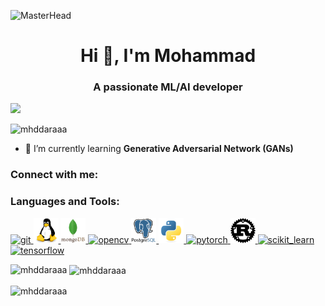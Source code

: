 ![MasterHead](https://www.surveycto.com/wp-content/uploads/2018/04/ai-and-dev.jpg)
<h1 align="center">Hi 👋, I'm Mohammad</h1>
<h3 align="center">A passionate ML/AI developer</h3>
<img align=“right” width="400" src="https://static.wixstatic.com/media/150de2_3c3331e019484bd7a792d20ba98070f2~mv2.gif" width="350">
  
<p align="left"> <img src="https://komarev.com/ghpvc/?username=mhddaraaa&label=Profile%20views&color=0e75b6&style=flat" alt="mhddaraaa" /> </p>

- 🌱 I’m currently learning **Generative Adversarial Network (GANs)**

<h3 align="left">Connect with me:</h3>

<p align="left">
</p>

<h3 align="left">Languages and Tools:</h3>
<p align="left"> <a href="https://git-scm.com/" target="_blank" rel="noreferrer"> <img src="https://www.vectorlogo.zone/logos/git-scm/git-scm-icon.svg" alt="git" width="40" height="40"/> </a> <a href="https://www.linux.org/" target="_blank" rel="noreferrer"> <img src="https://raw.githubusercontent.com/devicons/devicon/master/icons/linux/linux-original.svg" alt="linux" width="40" height="40"/> </a> <a href="https://www.mongodb.com/" target="_blank" rel="noreferrer"> <img src="https://raw.githubusercontent.com/devicons/devicon/master/icons/mongodb/mongodb-original-wordmark.svg" alt="mongodb" width="40" height="40"/> </a> <a href="https://opencv.org/" target="_blank" rel="noreferrer"> <img src="https://www.vectorlogo.zone/logos/opencv/opencv-icon.svg" alt="opencv" width="40" height="40"/> </a> <a href="https://www.postgresql.org" target="_blank" rel="noreferrer"> <img src="https://raw.githubusercontent.com/devicons/devicon/master/icons/postgresql/postgresql-original-wordmark.svg" alt="postgresql" width="40" height="40"/> </a> <a href="https://www.python.org" target="_blank" rel="noreferrer"> <img src="https://raw.githubusercontent.com/devicons/devicon/master/icons/python/python-original.svg" alt="python" width="40" height="40"/> </a> <a href="https://pytorch.org/" target="_blank" rel="noreferrer"> <img src="https://www.vectorlogo.zone/logos/pytorch/pytorch-icon.svg" alt="pytorch" width="40" height="40"/> </a> <a href="https://www.rust-lang.org" target="_blank" rel="noreferrer"> <img src="https://raw.githubusercontent.com/devicons/devicon/master/icons/rust/rust-plain.svg" alt="rust" width="40" height="40"/> </a> <a href="https://scikit-learn.org/" target="_blank" rel="noreferrer"> <img src="https://upload.wikimedia.org/wikipedia/commons/0/05/Scikit_learn_logo_small.svg" alt="scikit_learn" width="40" height="40"/> </a> <a href="https://www.tensorflow.org" target="_blank" rel="noreferrer"> <img src="https://www.vectorlogo.zone/logos/tensorflow/tensorflow-icon.svg" alt="tensorflow" width="40" height="40"/> </a> </p>

<p><img align="left" src="https://github-readme-stats.vercel.app/api/top-langs?username=mhddaraaa&show_icons=true&locale=en&layout=compact" alt="mhddaraaa" /></p>

<p>&nbsp;<img align="center" src="https://github-readme-stats.vercel.app/api?username=mhddaraaa&show_icons=true&locale=en" alt="mhddaraaa" /></p>

<p><img align="center" src="https://github-readme-streak-stats.herokuapp.com/?user=mhddaraaa&" alt="mhddaraaa" /></p>
